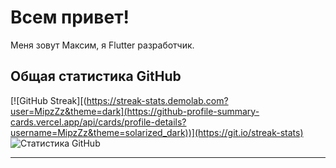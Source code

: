 # Всем привет!

Меня зовут Максим, я Flutter разработчик.


## Общая статистика GitHub
[![GitHub Streak][(https://streak-stats.demolab.com?user=MipzZz&theme=dark](https://github-profile-summary-cards.vercel.app/api/cards/profile-details?username=MipzZz&theme=solarized_dark))](https://git.io/streak-stats) ![Статистика GitHub](https://github-readme-stats.vercel.app/api?username=MipzZz&show_icons=true&theme=radical)

---
